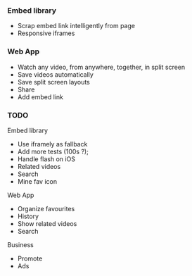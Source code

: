 ### Embed library
- Scrap embed link intelligently from page
- Responsive iframes

### Web App
- Watch any video, from anywhere, together, in split screen
- Save videos automatically
- Save split screen layouts
- Share
- Add embed link

### TODO

Embed library

- Use iframely as fallback
- Add more tests (100s ?);
- Handle flash on iOS
- Related videos
- Search
- Mine fav icon

Web App

- Organize favourites
- History
- Show related videos
- Search

Business

- Promote
- Ads